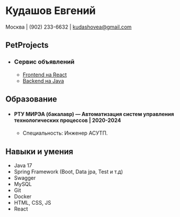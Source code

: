 # Кудашов Евгений

Москва | (902) 233-6632 | kudashovea@gmail.com 

## PetProjects

* ### Сервис объявлений 
    * [Frontend на React](https://github.com/stampede147/advertisement-service-frontend)
    * [Backend на Java](https://github.com/stampede147/advertisement-service-backend)

## Образование

* #### РТУ МИРЭА	(бакалавр) —  Автоматизация систем управления технологических процессов | 2020-2024
    * Специальность: Инженер АСУТП.

## Навыки и умения

* Java 17
* Spring Framework (Boot, Data jpa, Test и т.д)
* Swagger
* MySQL
* Git
* Docker
* HTML, CSS, JS
* React
